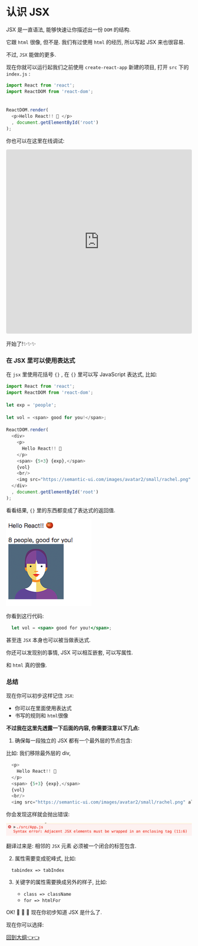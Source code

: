 # 认识 JSX

JSX 是一直语法, 能够快速让你描述出一份 `DOM` 的结构.

它跟 `html` 很像, 但不是. 我们有过使用 `html` 的经历, 所以写起 JSX 来也很容易.

不过, `JSX` 能做的更多.

现在你就可以运行起我们之前使用 `create-react-app` 新建的项目, 打开 `src` 下的 `index.js` :

```js
import React from 'react';
import ReactDOM from 'react-dom';


ReactDOM.render(
  <p>Hello React!! 🍅 </p>
  , document.getElementById('root')
);

```

你也可以在这里在线调试:

<iframe src="https://codesandbox.io/embed/2zp1623660" style="width:100%; height:500px; border:0; border-radius: 4px; overflow:hidden;" sandbox="allow-modals allow-forms allow-popups allow-scripts allow-same-origin"></iframe>

开始了!:sparkles::sparkles::sparkles:

### 在 JSX 里可以使用表达式

在 `jsx` 里使用花括号 `{}` , 在 `{}` 里可以写 JavaScript 表达式, 比如:

```js
import React from 'react';
import ReactDOM from 'react-dom';

let exp = 'people';

let vol = <span> good for you!</span>;

ReactDOM.render(
  <div>
    <p>
      Hello React!! 🍅
    </p>
    <span> {5+3} {exp},</span>
    {vol}
    <br/>
    <img src="https://semantic-ui.com/images/avatar2/small/rachel.png" alt="这段代码表现的样子"/>
  </div>
  , document.getElementById('root')
);

```

看看结果, `{}` 里的东西都变成了表达式的返回值.

<img src="./img/2-jsx1.png"/>

你看到这行代码:

```jsx
  let vol = <span> good for you!</span>;
```

甚至连 `JSX` 本身也可以被当做表达式.

你还可以发现别的事情, JSX 可以相互嵌套, 可以写属性.

和 `html` 真的很像.

### 总结
现在你可以初步这样记住 `JSX`:

- 你可以在里面使用表达式
- 书写的规则和 `html`很像

**不过我在这里先透露一下后面的内容, 你需要注意以下几点:**

1. 确保每一段独立的 JSX 都有一个最外层的节点包含:

比如: 我们移除最外层的 div,

```js
  <p>
    Hello React!! 🍅
  </p>
  <span> {5+3} {exp},</span>
  {vol}
  <br/>
  <img src="https://semantic-ui.com/images/avatar2/small/rachel.png" alt="这段代码表现的样子"/>
```
你会发现这样就会抛出错误:

<img src="./img/2-jsx2.png" />

翻译过来是: 相邻的 `JSX` 元素 必须被一个闭合的标签包含.

2. 属性需要变成驼峰式, 比如:

```
  tabindex => tabIndex
```

3. 关键字的属性需要换成另外的样子, 比如:

    - `class => className`
    - `for => htmlFor`

OK! :bus: :bus: :bus: 现在你初步知道 JSX 是什么了.

现在你可以选择:

[回到大纲:point_left::point_left:](../README.md课程大纲-:dog::dog::dog:)
